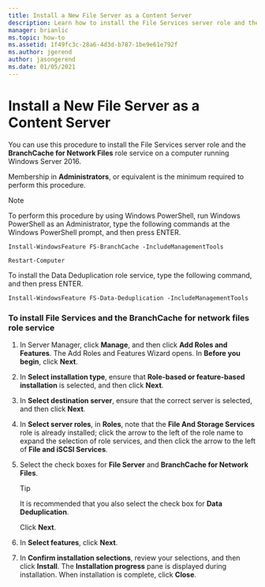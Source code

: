 ```yaml
---
title: Install a New File Server as a Content Server
description: Learn how to install the File Services server role and the BranchCache for Network Files role service on a computer running  Windows Server 2016.
manager: brianlic
ms.topic: how-to
ms.assetid: 1f49fc3c-28a6-4d3d-b787-1be9e61e792f
ms.author: jgerend
author: jasongerend
ms.date: 01/05/2021
---
```

# Install a New File Server as a Content Server

You can use this procedure to install the File Services server role and the **BranchCache for Network Files** role service on a computer running  Windows Server 2016.

Membership in **Administrators**, or equivalent is the minimum required to perform this procedure.

> [!NOTE]
> To perform this procedure by using Windows PowerShell, run Windows PowerShell as an Administrator, type the following commands at the Windows PowerShell prompt, and then press ENTER.
>
> `Install-WindowsFeature FS-BranchCache -IncludeManagementTools`
>
> `Restart-Computer`
>
> To install the Data Deduplication role service, type the following command, and then press ENTER.
>
> `Install-WindowsFeature FS-Data-Deduplication -IncludeManagementTools`

### To install File Services and the BranchCache for network files role service

1.  In Server Manager, click **Manage**, and then click **Add Roles and Features**. The Add Roles and Features Wizard opens. In **Before you begin**, click **Next**.

2.  In **Select installation type**, ensure that **Role-based or feature-based installation** is selected, and then click **Next**.

3.  In **Select destination server**, ensure that the correct server is selected, and then click **Next**.

4.  In **Select server roles**, in **Roles**, note that the **File And Storage Services** role is already installed; click the arrow to the left of the role name to expand the selection of role services, and then click the arrow to the left of **File and iSCSI Services**.

5.  Select the check boxes for **File Server** and **BranchCache for Network Files**.

    > [!TIP]
    > It is recommended that you also select the check box for **Data Deduplication**.

    Click **Next**.

6.  In **Select features**, click **Next**.

7.  In **Confirm installation selections**, review your selections, and then click **Install**. The **Installation progress** pane is displayed during installation. When installation is complete, click **Close**.
